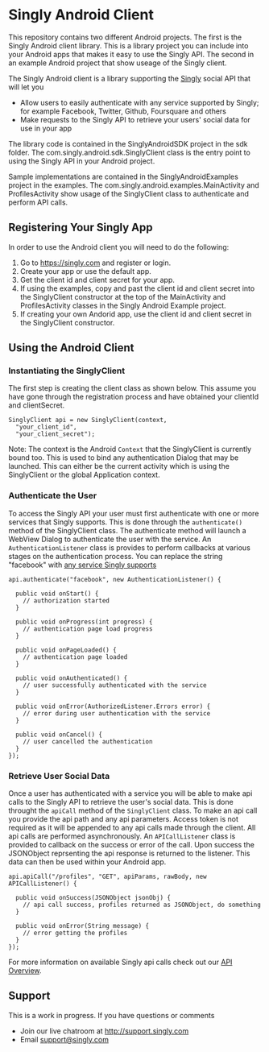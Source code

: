 # Singly Android Client

This repository contains two different Android projects.  The first is the Singly Android client library.  This is a library project you can include into your Android apps that makes it easy to use the Singly API.  The second in an example Android project that show useage of the Singly client.

The Singly Android client is a library supporting the [Singly](https://singly.com) social API that will let you

  - Allow users to easily authenticate with any service supported by Singly; for example Facebook, Twitter, Github, Foursquare and others
  - Make requests to the Singly API to retrieve your users' social data for use in your app


The library code is contained in the SinglyAndroidSDK project in the sdk folder.  The com.singly.android.sdk.SinglyClient class is the entry point to using the Singly API in your Android project.

Sample implementations are contained in the SinglyAndroidExamples project in the examples.  The com.singly.android.examples.MainActivity and ProfilesActivity show usage of the SinglyClient class to authenticate and perform API calls.

## Registering Your Singly App

In order to use the Android client you will need to do the following:

1. Go to https://singly.com and register or login.
2. Create your app or use the default app.
3. Get the client id and client secret for your app.  
4. If using the examples, copy and past the client id and client secret into the SinglyClient constructor at the top of the MainActivity and ProfilesActivity classes in the Singly Android Example project.
5. If creating your own Andorid app, use the client id and client secret in the SinglyClient constructor.


## Using the Android Client

### Instantiating the SinglyClient
The first step is creating the client class as shown below.  This assume you have gone through the registration process and have obtained your clientId and clientSecret. 

    SinglyClient api = new SinglyClient(context,
      "your_client_id", 
      "your_client_secret");

Note: The context is the Android `Context` that the SinglyClient is currently bound too.  This is used to bind any authentication Dialog that may be launched.  This can either be the current activity which is using the SinglyClient or the global Application context.

### Authenticate the User
To access the Singly API your user must first authenticate with one or more services that Singly supports.  This is done through the `authenticate()` method of the SinglyClient class.  The authenticate method will launch a WebView Dialog to authenticate the user with the service.  An `AuthenticationListener` class is provides to perform callbacks at various stages on the authentication process.  You can replace the string "facebook" with [any service Singly supports](https://singly.com/docs)

    api.authenticate("facebook", new AuthenticationListener() {

      public void onStart() {
        // authorization started
      }

      public void onProgress(int progress) {
        // authentication page load progress
      }

      public void onPageLoaded() {
        // authentication page loaded
      }

      public void onAuthenticated() {
        // user successfully authenticated with the service
      }

      public void onError(AuthorizedListener.Errors error) {
        // error during user authentication with the service
      }

      public void onCancel() {
        // user cancelled the authentication
      }
    });

### Retrieve User Social Data
Once a user has authenticated with a service you will be able to make api calls to the Singly API to retrieve the user's social data.  This is done throught the `apiCall` method of the `SinglyClient` class.  To make an api call you provide the api path and any api parameters.  Access token is not required as it will be appended to any api calls made through the client.  All api calls are performed asynchronously.  An `APICallListener` class is provided to callback on the success or error of the call.  Upon success the JSONObject reprsenting the api response is returned to the listener.  This data can then be used within your Android app.
    
    api.apiCall("/profiles", "GET", apiParams, rawBody, new APICallListener() {

      public void onSuccess(JSONObject jsonObj) {
        // api call success, profiles returned as JSONObject, do something
      }

      public void onError(String message) {
        // error getting the profiles
      }
    });

For more information on available Singly api calls check out our [API Overview](https://singly.com/docs/api).

Support
--------------

This is a work in progress. If you have questions or comments

* Join our live chatroom at http://support.singly.com
* Email support@singly.com